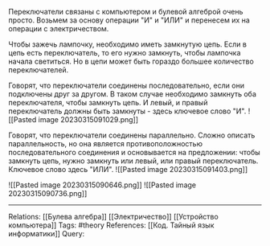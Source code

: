 Переключатели связаны с компьютером и булевой алгеброй очень просто. Возьмем за основу операции "И" и "ИЛИ" и перенесем их на операции с электричеством. 

Чтобы зажечь лампочку, необходимо иметь замкнутую цепь. Если в цепь есть переключатель, то его нужно замкнуть, чтобы лампочка начала светиться. Но в цепи может быть гораздо большее количество переключателей. 

Говорят, что переключатели соединены последовательно, если они подключены друг за другом. В таком случае необходимо замкнуть оба переключателя, чтобы замкнуть цепь. И левый, и правый переключатель должны быть замкнуты - здесь ключевое слово "И". 
![[Pasted image 20230315091029.png]]

Говорят, что переключатели соединены параллельно. Сложно описать параллельность, но она является противоположностью последовательного соединения и основывается на предложении: чтобы замкнуть цепь, нужно замкнуть или левый, или правый переключатель. Ключевое слово здесь "ИЛИ". 
![[Pasted image 20230315091403.png]]

![[Pasted image 20230315090646.png]]
![[Pasted image 20230315090736.png]]

___
Relations: [[Булева алгебра]] [[Электричество]] [[Устройство компьютера]] 
Tags: #theory 
References: [[Код. Тайный язык информатики]] 
Query: 